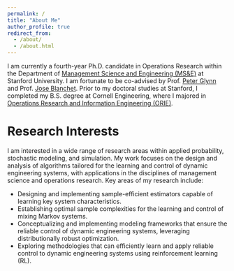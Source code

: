```yaml
---
permalink: /
title: "About Me"
author_profile: true
redirect_from: 
  - /about/
  - /about.html
---
```


I am currently a fourth-year Ph.D. candidate in Operations Research within the Department of [Management Science and Engineering (MS&E)](https://msande.stanford.edu/) at Stanford University. I am fortunate to be co-advised by Prof. [Peter Glynn](https://web.stanford.edu/~glynn/) and Prof. [Jose Blanchet](https://web.stanford.edu/~jblanche/). Prior to my doctoral studies at Stanford, I completed my B.S. degree at Cornell Engineering, where I majored in [Operations Research and Information Engineering (ORIE)](https://www.orie.cornell.edu/orie). 

# Research Interests
I am interested in a wide range of research areas within applied probability, stochastic modeling, and simulation. My work focuses on the design and analysis of algorithms tailored for the learning and control of dynamic engineering systems, with applications in the disciplines of management science and operations research. Key areas of my research include:
* Designing and implementing sample-efficient estimators capable of learning key system characteristics. 
* Establishing optimal sample complexities for the learning and control of mixing Markov systems.
* Conceptualizing and implementing modeling frameworks that ensure the reliable control of dynamic engineering systems, leveraging distributionally robust optimization. 
* Exploring methodologies that can efficiently learn and apply reliable control to dynamic engineering systems using reinforcement learning (RL). 